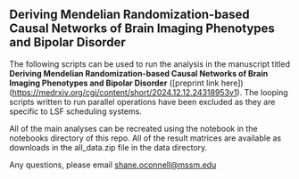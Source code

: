 ## Deriving Mendelian Randomization-based Causal Networks of Brain Imaging Phenotypes and Bipolar Disorder

The following scripts can be used to run the analysis in the manuscript titled **Deriving Mendelian Randomization-based Causal Networks of Brain Imaging Phenotypes and Bipolar Disorder** ([preprint link here])(https://medrxiv.org/cgi/content/short/2024.12.12.24318953v1). The looping scripts written to run parallel operations have been excluded as they are specific to LSF scheduling systems. 

All of the main analyses can be recreated using the notebook in the notebooks directory of this repo. All of the result matrices are available as downloads in the all_data.zip file in the data directory.  

Any questions, please email shane.oconnell@mssm.edu
